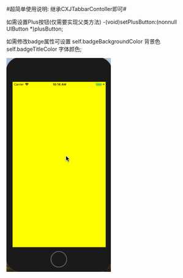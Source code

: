#超简单使用说明: 继承CXJTabbarContoller即可#

如需设置Plus按钮(仅需要实现父类方法)
-(void)setPlusButton:(nonnull UIButton *)plusButton; 

如需修改badge属性可设置 
self.badgeBackgroundColor 背景色
self.badgeTitleColor 字体颜色;



![Snip](https://github.com/dajun512/CXJTabbarController/blob/master/TabbarControllerImg.gif?raw=true)
